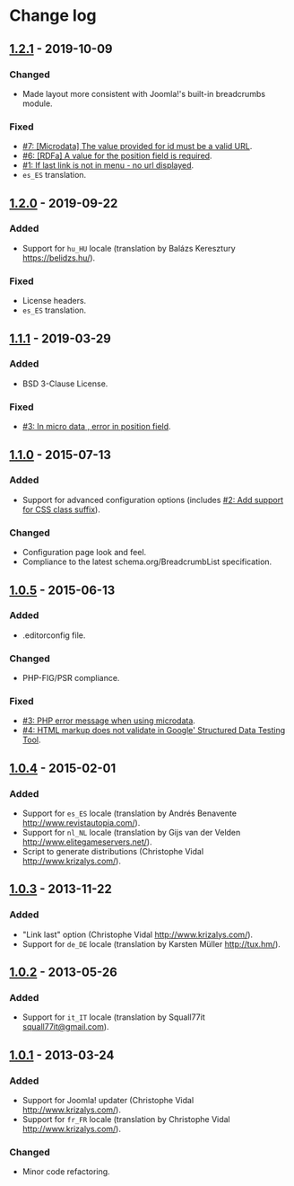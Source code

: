 Change log
==========

[1.2.1] - 2019-10-09
--------------------

### Changed

- Made layout more consistent with Joomla!'s built-in breadcrumbs module.

### Fixed

- [#7: [Microdata] The value provided for id must be a valid URL][github-issue-7].
- [#6: [RDFa] A value for the position field is required][github-issue-6].
- [#1: If last link is not in menu - no url displayed][github-issue-1].
- `es_ES` translation.

[1.2.0] - 2019-09-22
--------------------

### Added

- Support for `hu_HU` locale (translation by Balázs Keresztury
<https://belidzs.hu/>).

### Fixed

- License headers.
- `es_ES` translation.

[1.1.1] - 2019-03-29
--------------------

### Added

- BSD 3-Clause License.

### Fixed

- [#3: In micro data , error in position field][github-issue-3].

[1.1.0] - 2015-07-13
--------------------

### Added

- Support for advanced configuration options (includes [#2: Add support for CSS
class suffix][bitbucket-issue-2]).

### Changed

- Configuration page look and feel.
- Compliance to the latest schema.org/BreadcrumbList specification.

[1.0.5] - 2015-06-13
--------------------
### Added

- .editorconfig file.

### Changed

- PHP-FIG/PSR compliance.

### Fixed

- [#3: PHP error message when using microdata][bitbucket-issue-3].
- [#4: HTML markup does not validate in Google' Structured Data Testing
Tool][bitbucket-issue-4].

[1.0.4] - 2015-02-01
--------------------

### Added

- Support for `es_ES` locale (translation by Andrés Benavente
<http://www.revistautopia.com/>).
- Support for `nl_NL` locale (translation by Gijs van der Velden
<http://www.elitegameservers.net/>).
- Script to generate distributions (Christophe Vidal
<http://www.krizalys.com/>).

[1.0.3] - 2013-11-22
--------------------

### Added

- "Link last" option (Christophe Vidal <http://www.krizalys.com/>).
- Support for `de_DE` locale (translation by Karsten Müller <http://tux.hm/>).

[1.0.2] - 2013-05-26
--------------------

### Added

- Support for `it_IT` locale (translation by Squall77it
<squall77it@gmail.com>).

[1.0.1] - 2013-03-24
--------------------

### Added

- Support for Joomla! updater (Christophe Vidal <http://www.krizalys.com/>).
- Support for `fr_FR` locale (translation by Christophe Vidal
<http://www.krizalys.com/>).

### Changed

- Minor code refactoring.

[unreleased]:        https://github.com/krizalys/joomla-breadcrumbs/compare/1.2.1...HEAD
[1.2.1]:             https://github.com/krizalys/joomla-breadcrumbs/compare/1.2.0...1.2.1
[1.2.0]:             https://github.com/krizalys/joomla-breadcrumbs/compare/1.1.1...1.2.0
[1.1.1]:             https://github.com/krizalys/joomla-breadcrumbs/compare/1.1.0...1.1.1
[1.1.0]:             https://github.com/krizalys/joomla-breadcrumbs/compare/1.0.5...1.1.0
[1.0.5]:             https://github.com/krizalys/joomla-breadcrumbs/compare/1.0.4...1.0.5
[1.0.4]:             https://github.com/krizalys/joomla-breadcrumbs/compare/1.0.3...1.0.4
[1.0.3]:             https://github.com/krizalys/joomla-breadcrumbs/compare/1.0.2...1.0.3
[1.0.2]:             https://github.com/krizalys/joomla-breadcrumbs/compare/1.0.1...1.0.2
[1.0.1]:             https://github.com/krizalys/joomla-breadcrumbs/compare/1.0.0...1.0.1
[bitbucket-issue-2]: https://bitbucket.org/krizalys/breadcrumbs/issue/2/add-support-for-css-class-suffix
[bitbucket-issue-3]: https://bitbucket.org/krizalys/breadcrumbs/issue/3/php-error-message-when-using-microdata
[bitbucket-issue-4]: https://bitbucket.org/krizalys/breadcrumbs/issue/4/html-markup-does-not-validate-in-google
[github-issue-1]:    https://github.com/krizalys/joomla-breadcrumbs/issues/1
[github-issue-3]:    https://github.com/krizalys/joomla-breadcrumbs/issues/3
[github-issue-6]:    https://github.com/krizalys/joomla-breadcrumbs/issues/6
[github-issue-7]:    https://github.com/krizalys/joomla-breadcrumbs/issues/7
